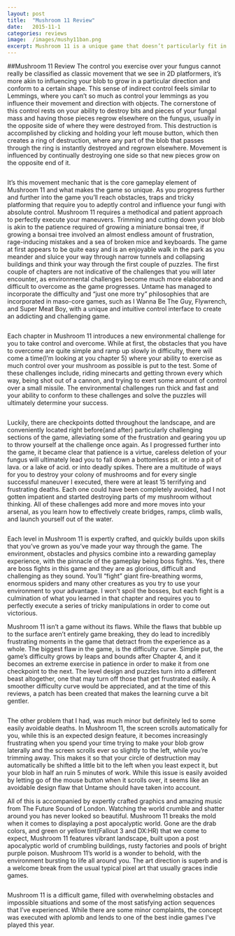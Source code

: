 ```yaml
---
layout: post
title:  "Mushroom 11 Review"
date:   2015-11-1
categories: reviews
image:  /images/mushy11ban.png
excerpt: Mushroom 11 is a unique game that doesn’t particularly fit in any of the archetypal genres that we usually box games into.  It is is a game where you attempt to control an amorphous green fungal  blob as you squish, squelch, grow and conform to the environment around you in an attempt to traverse the deadly world that surrounds you.
---
```

##Mushroom 11 Review
The control you exercise over your fungus cannot really be classified as classic movement that we see in 2D platformers, it’s more akin to influencing your blob to grow in a particular direction and conform to a certain shape.  This sense of indirect control feels similar to Lemmings, where you can’t so much as control your lemmings as you influence their movement and direction with objects.  The cornerstone of this control rests on your ability to destroy bits and pieces of your fungal mass and having those pieces regrow elsewhere on the fungus, usually in the opposite side of where they were destroyed from.  This destruction is accomplished by clicking and holding your left mouse button, which then creates a ring of destruction, where any part of the blob that passes through the ring is instantly destroyed and regrown elsewhere.  Movement is influenced by continually destroying one side so that new pieces grow on the opposite end of it.

<img class="gfyitem" data-id="BoldVictoriousGazelle" />

It’s this movement mechanic that is the core gameplay element of Mushroom 11 and what makes the game so unique.  As you progress further and further into the game you’ll reach obstacles, traps and tricky platforming that require you to adeptly control and influence your fungi with absolute control.  Mushroom 11 requires a methodical and patient approach to perfectly execute your maneuvers. Trimming and cutting down your blob is akin to the patience required of growing a miniature bonsai tree, if growing a bonsai tree involved an almost endless amount of frustration, rage-inducing mistakes and a sea of broken mice and keyboards.  The game at first appears to be quite easy and is an enjoyable walk in the park as you meander and sluice your way through narrow tunnels and collapsing buildings and think your way through the first couple of puzzles.  The first couple of chapters are not indicative of the challenges that you will later encounter, as environmental challenges become much more elaborate and difficult to overcome as the game progresses.  Untame has managed to incorporate the difficulty and “just one more try” philosophies that are incorporated in maso-core games, such as I Wanna Be The Guy, Flywrench, and Super Meat Boy, with a unique and intuitive control interface to create an addicting and challenging game.

<img class="gfyitem" data-id="ActiveParallelBluegill" />

Each chapter in Mushroom 11 introduces a new environmental challenge for you to take control and overcome.  While at first, the obstacles that you have to overcome are quite simple and ramp up slowly in difficulty, there will come a time(I’m looking at you chapter 5) where your ability to exercise as much control over your mushroom as possible is put to the test.  Some of these challenges include, riding minecarts and getting thrown every which way, being shot out of a cannon, and trying to exert some amount of control over a small missile.  The environmental challenges run thick and fast and your ability to conform to these challenges and solve the puzzles will ultimately determine your success. 

<img class="gfyitem" data-id="LimitedGreedyCatbird" />

Luckily, there are checkpoints dotted throughout the landscape, and are conveniently located right before(and after) particularly challenging sections of the game, alleviating some of the frustration and gearing you up to throw yourself at the challenge once again.  As I progressed further into the game, it became clear that patience is a virtue, careless deletion of your fungus will ultimately lead you to fall down a bottomless pit. or into a pit of lava. or a lake of acid. or into deadly spikes. There are a multitude of ways for you to destroy your colony of mushrooms and for every single successful maneuver I executed, there were at least 15 terrifying and frustrating deaths.  Each one could have been completely avoided, had I not gotten impatient and started destroying parts of my mushroom without thinking.  All of these challenges add more and more moves into your arsenal, as you learn how to effectively create bridges, ramps, climb walls, and launch yourself out of the water.

<img class="gfyitem" data-id="PastelDecentFiddlercrab" />

Each level in Mushroom 11 is expertly crafted, and quickly builds upon skills that you’ve grown as you’ve made your way through the game.  The environment, obstacles and physics combine into a rewarding gameplay experience, with the pinnacle of the gameplay being boss fights.  Yes, there are boss fights in this game and they are as glorious, difficult and challenging as they sound.  You’ll “fight” giant fire-breathing worms, enormous spiders and many other creatures as you try to use your environment to your advantage.  I won’t spoil the bosses, but each fight is a culmination of what you learned in that chapter and requires you to perfectly execute a series of tricky manipulations in order to come out victorious.

Mushroom 11 isn’t a game without its flaws.  While the flaws that bubble up to the surface aren’t entirely game breaking, they do lead to incredibly frustrating moments in the game that detract from the experience as a whole.  The biggest flaw in the game, is the difficulty curve.  Simple put, the game’s difficulty grows by leaps and bounds after Chapter 4, and it becomes an extreme exercise in patience in order to make it from one checkpoint to the next.  The level design and puzzles turn into a different beast altogether, one that may turn off those that get frustrated easily.  A smoother difficulty curve would be appreciated, and at the time of this reviews, a patch has been created that makes the learning curve a bit gentler.  

<img class="gfyitem" data-id="FlawlessSlimArcticfox" />

The other problem that I had, was much minor but definitely led to some easily avoidable deaths.  In Mushroom 11, the screen scrolls automatically for you, while this is an expected design feature, it becomes increasingly frustrating when you spend your time trying to make your blob grow laterally and the screen scrolls ever so slightly to the left, while you’re trimming away.  This makes it so that your circle of destruction may automatically be shifted a little bit to the left when you least expect it, but your blob in half an ruin 5 minutes of work.  While this issue is easily avoided by letting go of the mouse button when it scrolls over, it seems like an avoidable design flaw that Untame should have taken into account.

All of this is accompanied by expertly crafted graphics and amazing music from The Future Sound of London.  Watching the world crumble and shatter around you has never looked so beautiful.  Mushroom 11 breaks the mold when it comes to displaying a post apocalyptic world.  Gone are the drab colors, and green or yellow tint(Fallout 3 and DX:HR) that we come to expect, Mushroom 11 features vibrant landscape, built upon a post apocalyptic world of crumbling buildings, rusty factories and pools of bright purple poison.  Mushroom 11’s world is a wonder to behold, with the environment bursting to life all around you.  The art direction is superb and is a welcome break from the usual typical pixel art that usually graces indie games.

<img class="gfyitem" data-id="AngelicSimilarAmbushbug" />

Mushroom 11 is a difficult game, filled with overwhelming obstacles and impossible situations and some of the most satisfying action sequences that I’ve experienced.  While there are some minor complaints, the concept was executed with aplomb and lends to one of the best indie games I’ve played this year.
